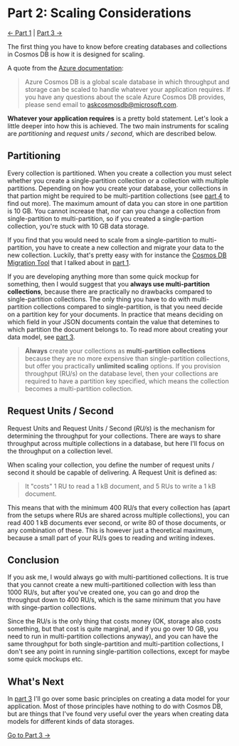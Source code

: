 # Part 2: Scaling Considerations

[<- Part 1](Part01-readme.md) | [Part 3 ->](Part03-readme.md)

The first thing you have to know before creating databases and collections in Cosmos DB is how it is designed for scaling.

A quote from the [Azure documentation](https://docs.microsoft.com/en-us/azure/azure-subscription-service-limits#azure-cosmos-db-limits):
> Azure Cosmos DB is a global scale database in which throughput and storage can be scaled to handle whatever your application requires. If you have any questions about the scale Azure Cosmos DB provides, please send email to askcosmosdb@microsoft.com.

**Whatever your application requires** is a pretty bold statement. Let's look a little deeper into how this is achieved. The two main instruments for scaling are *partitioning* and *request units / second*, which are described below.

## Partitioning
Every collection is partitioned. When you create a collection you must select whether you create a single-partition collection or a collection with multiple partitions. Depending on how you create your database, your collections in that partion might be required to be multi-partition collections (see [part 4](Part04-readme.md) to find out more). The maximum amount of data you can store in one partition is 10 GB. You cannot increase that, nor can you change a collection from single-partition to multi-partition, so if you created a single-partion collection, you're stuck with 10 GB data storage.

If you find that you would need to scale from a single-partition to multi-partition, you have to create a new collection and migrate your data to the new collection. Luckily, that's pretty easy with for instance the [Cosmos DB Migration Tool](https://docs.microsoft.com/en-us/azure/cosmos-db/import-data) that I talked about in [part 1](Part01-readme.md).

If you are developing anything more than some quick mockup for something, then I would suggest that you **always use multi-partition collections**, because there are practically no drawbacks compared to single-partition collections. The only thing you have to do with multi-partition collections compared to single-partition, is that you need decide on a partition key for your documents. In practice that means deciding on which field in your JSON documents contain the value that detemines to which partition the document belongs to. To read more about creating your data model, see [part 3](Part03-readme.md).

> **Always** create your collections as **multi-partition collections** because they are no more expensive than single-partition collections, but offer you practically **unlimited scaling** options. If you provision throughput (RU/s) on the database level, then your collections are required to have a partition key specified, which means the collection becomes a multi-partition collection.

## Request Units / Second
Request Units and Request Units / Second (*RU/s*) is the mechanism for determining the throughput for your collections. There are ways to share throughput across multiple collections in a database, but here I'll focus on the throughput on a collection level.

When scaling your collection, you define the number of request units / second it should be capable of delivering. A Request Unit is defined as:

> It "costs" 1 RU to read a 1 kB document, and 5 RUs to write a 1 kB document.

This means that with the minimum 400 RU/s that every collection has (apart from the setups where RUs are shared across multiple collections), you can read 400 1 kB documents ever second, or write 80 of those documents, or any combination of these. This is however just a theoretical maximum, because a small part of your RU/s goes to reading and writing indexes.

## Conclusion
If you ask me, I would always go with multi-partitioned collections. It is true that you cannot create a new multi-partitioned collection with less than 1000 RU/s, but after you've created one, you can go and drop the throughput down to 400 RU/s, which is the same minimum that you have with singe-partion collections.

Since the RU/s is the only thing that costs money (OK, storage also costs something, but that cost is quite marginal, and if you go over 10 GB, you need to run in multi-partition collections anyway), and you can have the same throughput for both single-partition and multi-partition collections, I don't see any point in running single-partition collections, except for maybe some quick mockups etc.

## What's Next
In [part 3](Part03-readme.md) I'll go over some basic principles on creating a data model for your application. Most of those principles have nothing to do with Cosmos DB, but are things that I've found very useful over the years when creating data models for different kinds of data storages.

[Go to Part 3 ->](Part03-readme.md)
